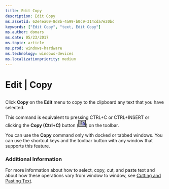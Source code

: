 ```yaml
---
title: Edit Copy
description: Edit Copy
ms.assetid: 62e4ea69-8d8b-4a99-b0c9-314cda7e20bc
keywords: ["Edit Copy", "text, Edit Copy"]
ms.author: domars
ms.date: 05/23/2017
ms.topic: article
ms.prod: windows-hardware
ms.technology: windows-devices
ms.localizationpriority: medium
---
```


# Edit | Copy


## <span id="ddk_edit_copy_dbg"></span><span id="DDK_EDIT_COPY_DBG"></span>


Click **Copy** on the **Edit** menu to copy to the clipboard any text that you have selected.

This command is equivalent to pressing CTRL+C or CTRL+INSERT or clicking the **Copy (Ctrl+C)** button (![screen shot of the copy button](images/tbcopy.png)) on the toolbar.

You can use the **Copy** command only with docked or tabbed windows. You can use the shortcut keys and the toolbar button with any window that supports this feature.

### <span id="additional_information"></span><span id="ADDITIONAL_INFORMATION"></span>Additional Information

For more information about how to select, copy, cut, and paste text and about how these operations vary from window to window, see [Cutting and Pasting Text](cutting-and-pasting-text.md).

 

 






